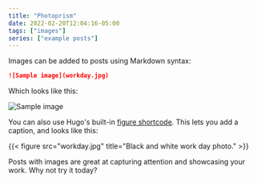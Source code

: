 ```yaml
---
title: "Photoprism"
date: 2022-02-20T12:04:16-05:00
tags: ["images"]
series: ["example posts"]
---
```


Images can be added to posts using Markdown syntax:

```md
![Sample image](workday.jpg)
```

Which looks like this:

![Sample image](imjeremy.com/content/en/blog/coffee-ipsum/workday.jpg)

You can also use Hugo's built-in [figure shortcode](https://gohugo.io/content-management/shortcodes/#figure). This lets you add a caption, and looks like this:

{{< figure src="workday.jpg" title="Black and white work day photo." >}}

Posts with images are great at capturing attention and showcasing your work. Why not try it today?
